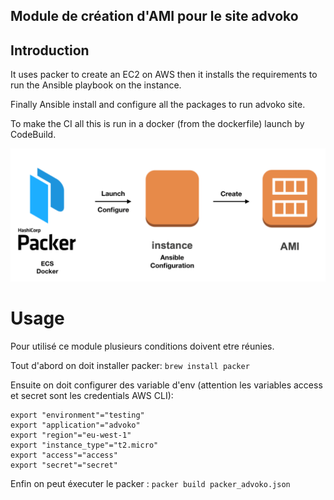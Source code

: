 ## Module de création d'AMI pour le site advoko

## Introduction

It uses packer to create an EC2 on AWS then it installs the requirements to run the Ansible playbook on the instance.

Finally Ansible install and configure all the packages to run advoko site.

To make the CI all this is run in a docker (from the dockerfile) launch by CodeBuild.

![Screenshot](architecture-packer.png)

# Usage

Pour utilisé ce module plusieurs conditions doivent etre réunies.

Tout d'abord on doit installer packer:
`brew install packer`

Ensuite on doit configurer des variable d'env (attention les variables access et secret sont les credentials AWS CLI):
```
export "environment"="testing"
export "application"="advoko"
export "region"="eu-west-1"
export "instance_type"="t2.micro"
export "access"="access"
export "secret"="secret"
```

Enfin on peut éxecuter le packer :
`packer build packer_advoko.json`
